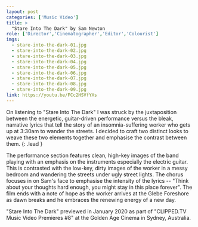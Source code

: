 ```yaml
---
layout: post
categories: ['Music Video']
title: >
  "Stare Into The Dark" by Sam Newton
role: ['Director','Cinematographer','Editor','Colourist']
imgs: 
  - stare-into-the-dark-01.jpg
  - stare-into-the-dark-02.jpg
  - stare-into-the-dark-03.jpg
  - stare-into-the-dark-04.jpg
  - stare-into-the-dark-05.jpg
  - stare-into-the-dark-06.jpg
  - stare-into-the-dark-07.jpg
  - stare-into-the-dark-08.jpg
  - stare-into-the-dark-09.jpg
link: https://youtu.be/FCc2HSVfYXs
---
```


On listening to "Stare Into The Dark" I was struck by the juxtaposition between the energetic, guitar-driven performance versus the bleak, narrative lyrics that tell the story of an insomnia-suffering worker who gets up at 3:30am to wander the streets. I decided to craft two distinct looks to weave these two elements together and emphasise the contrast between them.
{: .lead }

The performance section features clean, high-key images of the band playing with an emphasis on the instruments especially the electric guitar. This is contrasted with the low-key, dirty images of the worker in a messy bedroom and wandering the streets under ugly street lights. The chorus focuses in on Sam's face to emphasise the intensity of the lyrics -- "Think about your thoughts hard enough, you might stay in this place forever". The film ends with a note of hope as the worker arrives at the Glebe Foreshore as dawn breaks and he embraces the renewing energy of a new day.

"Stare Into The Dark" previewed in January 2020 as part of "CLIPPED.TV Music Video Premieres #8" at the Golden Age Cinema in Sydney, Australia.